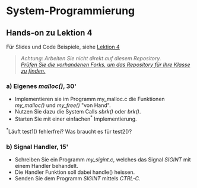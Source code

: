 # System-Programmierung
## Hands-on zu Lektion 4
Für Slides und Code Beispiele, siehe [Lektion 4](../../../fhnw-syspr/blob/master/04/README.md)

> *Achtung: Arbeiten Sie nicht direkt auf diesem Repository.*<br/>
> *[Prüfen Sie die vorhandenen Forks, um das Repository für Ihre Klasse zu finden.](../../network/members)*

### a) Eigenes *malloc()*, 30'
* Implementieren sie im Programm my_malloc.c die Funktionen *my_malloc()* und *my_free()* "von Hand".
* Nutzen Sie dazu die System Calls *sbrk()* oder *brk()*.
* Starten Sie mit einer einfachen<sup>*</sup> Implementierung.

<sup>*</sup>Läuft test1() fehlerfrei? Was braucht es für test2()?

### b) Signal Handler, 15'
* Schreiben Sie ein Programm *my_sigint.c*, welches das Signal *SIGINT* mit einem Handler behandelt.
* Die Handler Funktion soll dabei handle() heissen.
* Senden Sie dem Programm *SIGINT* mittels *CTRL-C*.
